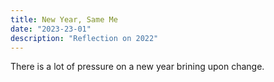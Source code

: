 ```yaml
---
title: New Year, Same Me
date: "2023-23-01"
description: "Reflection on 2022"
---
```


There is a lot of pressure on a new year brining upon change. 